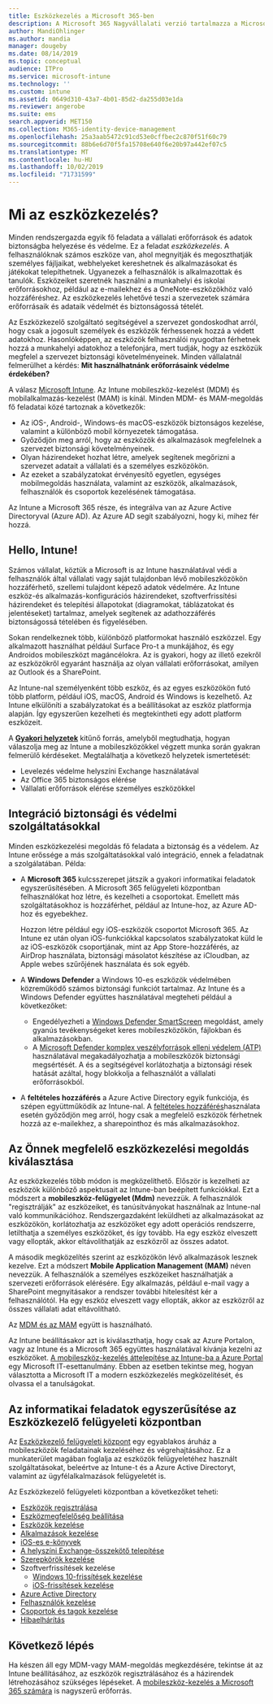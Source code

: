 ```yaml
---
title: Eszközkezelés a Microsoft 365-ben
description: A Microsoft 365 Nagyvállalati verzió tartalmazza a Microsoft Intune-t. Ismerje meg, hogy az Intune hogyan nyújt mobileszköz-kezelést és mobileszköz-kezelést a szervezet számára. Olvassa el a gyakori forgatókönyveket, és az Intune használatával telepítse a Microsoft 365t a környezetében.
author: MandiOhlinger
ms.author: mandia
manager: dougeby
ms.date: 08/14/2019
ms.topic: conceptual
audience: ITPro
ms.service: microsoft-intune
ms.technology: ''
ms.custom: intune
ms.assetid: 0649d310-43a7-4b01-85d2-da255d03e1da
ms.reviewer: angerobe
ms.suite: ems
search.appverid: MET150
ms.collection: M365-identity-device-management
ms.openlocfilehash: 25a3aab5472c91cd53e0cffbec2c870f51f60c79
ms.sourcegitcommit: 88b6e6d70f5fa15708e640f6e20b97a442ef07c5
ms.translationtype: MT
ms.contentlocale: hu-HU
ms.lasthandoff: 10/02/2019
ms.locfileid: "71731599"
---
```

# <a name="what-is-device-management"></a>Mi az eszközkezelés? 

Minden rendszergazda egyik fő feladata a vállalati erőforrások és adatok biztonságba helyezése és védelme. Ez a feladat *eszközkezelés*. A felhasználóknak számos eszköze van, ahol megnyitják és megoszthatják személyes fájljaikat, webhelyeket kereshetnek és alkalmazásokat és játékokat telepíthetnek. Ugyanezek a felhasználók is alkalmazottak és tanulók. Eszközeiket szeretnék használni a munkahelyi és iskolai erőforrásokhoz, például az e-mailekhez és a OneNote-eszközökhöz való hozzáféréshez. Az eszközkezelés lehetővé teszi a szervezetek számára erőforrásaik és adataik védelmét és biztonságossá tételét. 

Az Eszközkezelő szolgáltató segítségével a szervezet gondoskodhat arról, hogy csak a jogosult személyek és eszközök férhessenek hozzá a védett adatokhoz. Hasonlóképpen, az eszközök felhasználói nyugodtan férhetnek hozzá a munkahelyi adatokhoz a telefonjára, mert tudják, hogy az eszközük megfelel a szervezet biztonsági követelményeinek. Minden vállalatnál felmerülhet a kérdés: **Mit használhatnánk erőforrásaink védelme érdekében?**

A válasz [Microsoft Intune](what-is-intune.md). Az Intune mobileszköz-kezelést (MDM) és mobilalkalmazás-kezelést (MAM) is kínál. Minden MDM- és MAM-megoldás fő feladatai közé tartoznak a következők:

- Az iOS-, Android-, Windows-és macOS-eszközök biztonságos kezelése, valamint a különböző mobil környezetek támogatása.
- Győződjön meg arról, hogy az eszközök és alkalmazások megfelelnek a szervezet biztonsági követelményeinek.
- Olyan házirendeket hozhat létre, amelyek segítenek megőrizni a szervezet adatait a vállalati és a személyes eszközökön.
- Az ezeket a szabályzatokat érvényesítő egyetlen, egységes mobilmegoldás használata, valamint az eszközök, alkalmazások, felhasználók és csoportok kezelésének támogatása.

Az Intune a Microsoft 365 része, és integrálva van az Azure Active Directoryval (Azure AD). Az Azure AD segít szabályozni, hogy ki, mihez fér hozzá.

## <a name="hello-intune"></a>Hello, Intune!
Számos vállalat, köztük a Microsoft is az Intune használatával védi a felhasználók által vállalati vagy saját tulajdonban lévő mobileszközökön hozzáférhető, szellemi tulajdont képező adatok védelmére. Az Intune eszköz-és alkalmazás-konfigurációs házirendeket, szoftverfrissítési házirendeket és telepítési állapotokat (diagramokat, táblázatokat és jelentéseket) tartalmaz, amelyek segítenek az adathozzáférés biztonságossá tételében és figyelésében.

Sokan rendelkeznek több, különböző platformokat használó eszközzel. Egy alkalmazott használhat például Surface Pro-t a munkájához, és egy Androidos mobileszközt magáncélokra. Az is gyakori, hogy az illető ezekről az eszközökről egyaránt használja az olyan vállalati erőforrásokat, amilyen az Outlook és a SharePoint.

Az Intune-nal személyenként több eszköz, és az egyes eszközökön futó több platform, például iOS, macOS, Android és Windows is kezelhető. Az Intune elkülöníti a szabályzatokat és a beállításokat az eszköz platformja alapján. Így egyszerűen kezelheti és megtekintheti egy adott platform eszközeit.

A **[Gyakori helyzetek](common-scenarios.md)** kitűnő forrás, amelyből megtudhatja, hogyan válaszolja meg az Intune a mobileszközökkel végzett munka során gyakran felmerülő kérdéseket. Megtalálhatja a következő helyzetek ismertetését:  
- Levelezés védelme helyszíni Exchange használatával
- Az Office 365 biztonságos elérése
- Vállalati erőforrások elérése személyes eszközökkel

## <a name="integration-with-secure-and-protect-services"></a>Integráció biztonsági és védelmi szolgáltatásokkal
Minden eszközkezelési megoldás fő feladata a biztonság és a védelem. Az Intune erőssége a más szolgáltatásokkal való integráció, ennek a feladatnak a szolgálatában. Példa:

- A **Microsoft 365** kulcsszerepet játszik a gyakori informatikai feladatok egyszerűsítésében. A Microsoft 365 felügyeleti központban felhasználókat hoz létre, és kezelheti a csoportokat. Emellett más szolgáltatásokhoz is hozzáférhet, például az Intune-hoz, az Azure AD-hoz és egyebekhez.

  Hozzon létre például egy iOS-eszközök csoportot Microsoft 365. Az Intune ez után olyan iOS-funkciókkal kapcsolatos szabályzatokat küld le az iOS-eszközök csoportjának, mint az App Store-hozzáférés, az AirDrop használata, biztonsági másolatot készítése az iCloudban, az Apple webes szűrőjének használata és sok egyéb.

- A **Windows Defender** a Windows 10-es eszközök védelmében közreműködő számos biztonsági funkciót tartalmaz. Az Intune és a Windows Defender együttes használatával megteheti például a következőket: 

  - Engedélyezheti a [Windows Defender SmartScreen](../protect/endpoint-protection-windows-10.md) megoldást, amely gyanús tevékenységeket keres mobileszközökön, fájlokban és alkalmazásokban. 
  - A [Microsoft Defender komplex veszélyforrások elleni védelem (ATP)](../protect/advanced-threat-protection.md) használatával megakadályozhatja a mobileszközök biztonsági megsértését. A és a segítségével korlátozhatja a biztonsági rések hatását azáltal, hogy blokkolja a felhasználót a vállalati erőforrásokból.

- A **feltételes hozzáférés** a Azure Active Directory egyik funkciója, és szépen együttműködik az Intune-nal. A [feltételes hozzáférés](../protect/conditional-access.md)használata esetén győződjön meg arról, hogy csak a megfelelő eszközök férhetnek hozzá az e-mailekhez, a sharepointhoz és más alkalmazásokhoz. 

## <a name="choose-the-device-management-solution-thats-right-for-you"></a>Az Önnek megfelelő eszközkezelési megoldás kiválasztása

Az eszközkezelés több módon is megközelíthető. Először is kezelheti az eszközök különböző aspektusait az Intune-ban beépített funkciókkal. Ezt a módszert a **mobileszköz-felügyelet (Mdm)** nevezzük. A felhasználók "regisztrálják" az eszközeiket, és tanúsítványokat használnak az Intune-nal való kommunikációhoz. Rendszergazdaként leküldheti az alkalmazásokat az eszközökön, korlátozhatja az eszközöket egy adott operációs rendszerre, letilthatja a személyes eszközöket, és így tovább. Ha egy eszköz elveszett vagy ellopták, akkor eltávolíthatják az eszközről az összes adatot. 

A második megközelítés szerint az eszközökön lévő alkalmazások lesznek kezelve. Ezt a módszert **Mobile Application Management (MAM)** néven nevezzük. A felhasználók a személyes eszközeiket használhatják a szervezeti erőforrások elérésére. Egy alkalmazás, például e-mail vagy a SharePoint megnyitásakor a rendszer további hitelesítést kér a felhasználótól. Ha egy eszköz elveszett vagy ellopták, akkor az eszközről az összes vállalati adat eltávolítható. 

Az [MDM és az MAM](byod-technology-decisions.md) együtt is használható.

Az Intune beállításakor azt is kiválaszthatja, hogy csak az Azure Portalon, vagy az Intune és a Microsoft 365 együttes használatával kívánja kezelni az eszközöket. [A mobileszköz-kezelés áttelepítése az Intune-ba a Azure Portal](https://www.microsoft.com/itshowcase/Article/Content/1042/Migrating-mobile-device-management-to-Intune-in-the-Azure-portal) egy Microsoft IT-esettanulmány. Ebben az esetben tekintse meg, hogyan választotta a Microsoft IT a modern eszközkezelés megközelítését, és olvassa el a tanulságokat.

## <a name="simplify-it-tasks-using-the-device-management-admin-center"></a>Az informatikai feladatok egyszerűsítése az Eszközkezelő felügyeleti központban

Az [Eszközkezelő felügyeleti központ](https://devicemanagement.microsoft.com/) egy egyablakos áruház a mobileszközök feladatainak kezeléséhez és végrehajtásához. Ez a munkaterület magában foglalja az eszközök felügyeletéhez használt szolgáltatásokat, beleértve az Intune-t és a Azure Active Directoryt, valamint az ügyfélalkalmazások felügyeletét is. 

Az Eszközkezelő felügyeleti központban a következőket teheti:

- [Eszközök regisztrálása](../enrollment/device-enrollment.md)
- [Eszközmegfelelőség beállítása](../protect/device-compliance-get-started.md)
- [Eszközök kezelése](../remote-actions/device-management.md)
- [Alkalmazások kezelése](../apps/app-management.md)  
- [iOS-es e-könyvek](../apps/vpp-ebooks-ios.md)  
- [A helyszíni Exchange-összekötő telepítése](../protect/exchange-connector-install.md)  
- [Szerepkörök kezelése](role-based-access-control.md)  
- Szoftverfrissítések kezelése
  - [Windows 10-frissítések kezelése](../protect/windows-update-for-business-configure.md)  
  - [iOS-frissítések kezelése](../protect/software-updates-ios.md)  
- [Azure Active Directory](https://docs.microsoft.com/azure/active-directory)  
- [Felhasználók kezelése](https://docs.microsoft.com/azure/active-directory/fundamentals/add-users-azure-active-directory)
- [Csoportok és tagok kezelése](https://docs.microsoft.com/azure/active-directory/fundamentals/active-directory-manage-groups)
- [Hibaelhárítás](help-desk-operators.md)

## <a name="next-step"></a>Következő lépés

Ha készen áll egy MDM-vagy MAM-megoldás megkezdésére, tekintse át az Intune beállításához, az eszközök regisztrálásához és a házirendek létrehozásához szükséges lépéseket. A [mobileszköz-kezelés a Microsoft 365 számára](https://docs.microsoft.com/microsoft-365/enterprise/mobility-infrastructure) is nagyszerű erőforrás.
